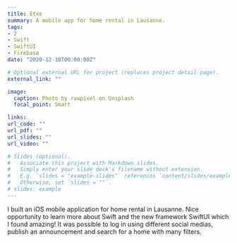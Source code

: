 ```yaml
---
title: Etxe
summary: A mobile app for home rental in Lausanne.
tags:
- 2
- Swift
- SwiftUI
- Firebase
date: "2020-12-18T00:00:00Z"

# Optional external URL for project (replaces project detail page).
external_link: ""

image:
  caption: Photo by rawpixel on Unsplash
  focal_point: Smart

links:
url_code: ""
url_pdf: ""
url_slides: ""
url_video: ""

# Slides (optional).
#   Associate this project with Markdown slides.
#   Simply enter your slide deck's filename without extension.
#   E.g. `slides = "example-slides"` references `content/slides/example-slides.md`.
#   Otherwise, set `slides = ""`.
# slides: example
---
```


I built an iOS mobile application for home rental in Lausanne.
Nice opportunity to learn more about Swift and the new framework SwiftUI which I found amazing! 
It was possible to log in using different social medias, publish an announcement and search for a home with many filters.
